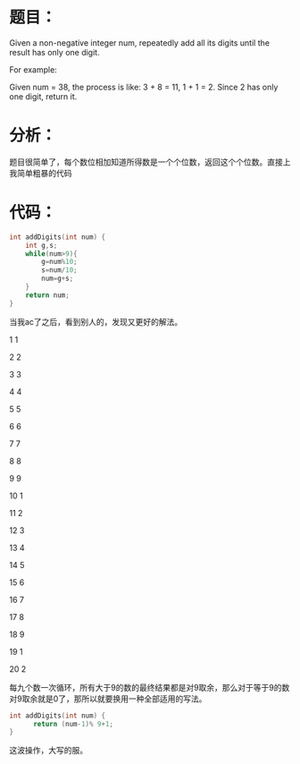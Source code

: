 题目：
==
Given a non-negative integer num, repeatedly add all its digits until the result has only one digit.

For example:

Given num = 38, the process is like: 3 + 8 = 11, 1 + 1 = 2. Since 2 has only one digit, return it. 

分析：
==
题目很简单了，每个数位相加知道所得数是一个个位数，返回这个个位数。直接上我简单粗暴的代码

代码：
==
```C
int addDigits(int num) {
    int g,s;
    while(num>9){
        g=num%10;
        s=num/10;
        num=g+s;
    }
    return num;
}
```

当我ac了之后，看到别人的，发现又更好的解法。

1    1

2    2

3    3


4    4

5    5

6    6

7    7

8    8    

9    9    


10    1

11    2

12    3    

13    4

14    5

15    6

16    7

17    8

18    9

19    1

20    2

每九个数一次循环，所有大于9的数的最终结果都是对9取余，那么对于等于9的数对9取余就是0了，那所以就要换用一种全部适用的写法。
```C
int addDigits(int num) {
      return (num-1)% 9+1;
}
```
这波操作，大写的服。
